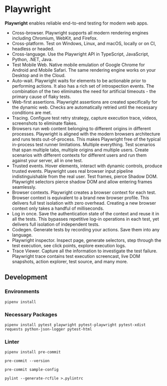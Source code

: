 # Playwright

**Playwright** enables reliable end-to-end testing for modern web apps.

* Cross-browser. Playwright supports all modern rendering engines including Chromium, WebKit, and Firefox.
* Cross-platform. Test on Windows, Linux, and macOS, locally or on CI, headless or headed.
* Cross-language. Use the Playwright API in TypeScript, JavaScript, Python, .NET, Java.
* Test Mobile Web. Native mobile emulation of Google Chrome for Android and Mobile Safari. The same rendering engine
  works on your Desktop and in the Cloud.
* Auto-wait. Playwright waits for elements to be actionable prior to performing actions. It also has a rich set of
  introspection events. The combination of the two eliminates the need for artificial timeouts - the primary cause of
  flaky tests.
* Web-first assertions. Playwright assertions are created specifically for the dynamic web. Checks are automatically
  retried until the necessary conditions are met.
* Tracing. Configure test retry strategy, capture execution trace, videos, screenshots to eliminate flakes.
* Browsers run web content belonging to different origins in different processes. Playwright is aligned with the modern
  browsers architecture and runs tests out-of-process. This makes Playwright free of the typical in-process test runner
  limitations. Multiple everything. Test scenarios that span multiple tabs, multiple origins and multiple users. Create
  scenarios with different contexts for different users and run them against your server, all in one test.
* Trusted events. Hover elements, interact with dynamic controls, produce trusted events. Playwright uses real browser
  input pipeline indistinguishable from the real user. Test frames, pierce Shadow DOM. Playwright selectors pierce
  shadow DOM and allow entering frames seamlessly.
* Browser contexts. Playwright creates a browser context for each test. Browser context is equivalent to a brand new
  browser profile. This delivers full test isolation with zero overhead. Creating a new browser context only takes a
  handful of milliseconds.
* Log in once. Save the authentication state of the context and reuse it in all the tests. This bypasses repetitive
  log-in operations in each test, yet delivers full isolation of independent tests.
* Codegen. Generate tests by recording your actions. Save them into any language.
* Playwright inspector. Inspect page, generate selectors, step through the test execution, see click points, explore
  execution logs.
* Trace Viewer. Capture all the information to investigate the test failure. Playwright trace contains test execution
  screencast, live DOM snapshots, action explorer, test source, and many more.

## Development

### Environments

```shell
pipenv install
```

### Necessary Packages

```shell
pipenv install pytest playwright pytest-playwright pytest-xdist requests python-json-logger pytest-html
```

### Linter

```shell
pipenv install pre-commit
```

```shell
pre-commit --version
```

```shell
pre-commit sample-config
```

```shell
pylint --generate-rcfile >.pylintrc
```
